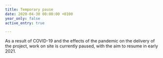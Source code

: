 ```yaml
---
title: Temporary pause
date: 2020-04-30 00:00:00 +0100
year_only: false
active_entry: true

---
```

As a result of COVID-19 and the effects of the pandemic on the delivery of the project, work on site is currently paused, with the aim to resume in early 2021.